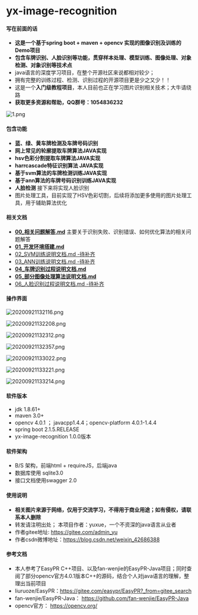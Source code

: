 # yx-image-recognition

#### 写在前面的话
- **这是一个基于spring boot + maven + opencv 实现的图像识别及训练的Demo项目**
- **包含车牌识别、人脸识别等功能，贯穿样本处理、模型训练、图像处理、对象检测、对象识别等技术点**
- java语言的深度学习项目，在整个开源社区来说都相对较少；
- 拥有完整的训练过程、检测、识别过程的开源项目更是少之又少！！
- 这是一个**入门级教程项目**，本人目前也正在学习图片识别相关技术；大牛请绕路
- **获取更多资源和帮助，QQ群号：1054836232**

![1.png](./doc/pic/yx-image-recognition群二维码.png)


#### 包含功能
- **蓝、绿、黄车牌检测及车牌号码识别**
- **网上常见的轮廓提取车牌算法JAVA实现**
- **hsv色彩分割提取车牌算法JAVA实现**
- **harrcascade特征识别算法 JAVA实现**
- **基于svm算法的车牌检测训练JAVA实现**
- **基于ann算法的车牌号码识别训练JAVA实现**
- **人脸检测**  接下来将实现人脸识别
- 图片处理工具，目前实现了HSV色彩切割，后续将添加更多使用的图片处理工具，用于辅助算法优化


#### 相关文档
- **[00_相关问题解答.md](./doc/00_相关问题解答.md)**
主要关于识别失败、识别错误、如何优化算法的相关问题解答
- **[01_开发环境搭建.md](./doc/01_开发环境搭建.md)**
- [02_SVM训练说明文档.md -待补齐](./doc/02_SVM训练说明文档.md)
- [03_ANN训练说明文档.md -待补齐](./doc/03_ANN训练说明文档.md)
- **[04_车牌识别过程说明文档.md](./doc/04_车牌识别过程说明文档.md)**
- **[05_部分图像处理算法说明文档.md](./doc/05_车牌识别部分算法说明文档.md)**
- [06_人脸识别过程说明文档.md -待补齐](./doc/06_人脸识别过程说明文档.md)


#### 操作界面
![20200921132116.png](./doc/pic/20200921132116.png)

![20200921132208.png](./doc/pic/20200921132208.png)

![20200921132312.png](./doc/pic/20200921132312.png)

![20200921132357.png](./doc/pic/20200921132357.png)

![20200921133022.png](./doc/pic/20200921133022.png)

![20200921133221.png](./doc/pic/20200921133221.png)

![20200921133214.png](./doc/pic/20200921133214.png)

#### 软件版本
- jdk 1.8.61+
- maven 3.0+
- opencv 4.0.1 ； javacpp1.4.4；opencv-platform 4.0.1-1.4.4
- spring boot 2.1.5.RELEASE
- yx-image-recognition 1.0.0版本

#### 软件架构
- B/S 架构，前端html + requireJS，后端java
- 数据库使用 sqlite3.0
- 接口文档使用swagger 2.0

#### 使用说明

- **相关图片来源于网络，仅用于交流学习，不得用于商业用途；如有侵权，请联系本人删除**
- 转发请注明出处； 本项目作者：yuxue，一个不资深的java语言从业者
- 作者gitee地址: https://gitee.com/admin_yu
- 作者csdn微博地址：https://blog.csdn.net/weixin_42686388

#### 参考文档
- 本人参考了EasyPR C++项目、以及fan-wenjie的EasyPR-Java项目；同时查阅了部分opencv官方4.0.1版本C++的源码，结合个人对java语言的理解，整理出当前项目
- liuruoze/EasyPR：https://gitee.com/easypr/EasyPR?_from=gitee_search
- fan-wenjie/EasyPR-Java： https://github.com/fan-wenjie/EasyPR-Java
- opencv官方： https://opencv.org/

